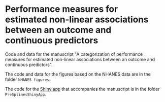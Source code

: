 # Performance measures for estimated non-linear associations between an outcome and continuous predictors

Code and data for the manuscript "A categorization of performance measures for estimated non-linear associations between an outcome and continuous predictors".

The code and data for the figures based on the NHANES data are in the folder `NHANES figures`.

The code for the [Shiny app](https://thullmann.shinyapps.io/presplinesshinyapp/) that accompanies the manuscript is in the folder `PreSplinesShinyApp`.
